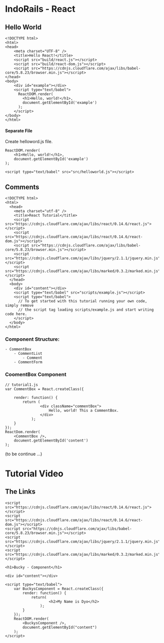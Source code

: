 # IndoRails - React

## Hello World

    <!DOCTYPE html>
    <html>
    <head>
	    <meta charset="UTF-8" />
	    <title>Hello React!</title>
	    <script src="build/react.js"></script>
	    <script src="build/react-dom.js"></script>
	    <script src="https://cdnjs.cloudflare.com/ajax/libs/babel-core/5.8.23/browser.min.js"></script>
    </head>
    <body>
	    <div id="example"></div>
	    <script type="text/babel">
	      ReactDOM.render(
	        <h1>Hello, world!</h1>,
	        document.getElementById('example')
	      );
	    </script>
    </body>
    </html>

#### Separate File

Create helloword.js file.

    ReactDOM.render(
    	<h1>Hello, world!</h1>,
    	document.getElementById('example')
    ); 

    <script type="text/babel" src="src/helloworld.js"></script>

## Comments

	<!DOCTYPE html>
	<html>
	  <head>
	    <meta charset="utf-8" />
	    <title>React Tutorial</title>
	    <script src="https://cdnjs.cloudflare.com/ajax/libs/react/0.14.6/react.js"></script>
	    <script src="https://cdnjs.cloudflare.com/ajax/libs/react/0.14.6/react-dom.js"></script>
	    <script src="https://cdnjs.cloudflare.com/ajax/libs/babel-core/5.8.23/browser.min.js"></script>
	    <script src="https://cdnjs.cloudflare.com/ajax/libs/jquery/2.1.1/jquery.min.js"></script>
	    <script src="https://cdnjs.cloudflare.com/ajax/libs/marked/0.3.2/marked.min.js"></script>
	  </head>
	  <body>
	    <div id="content"></div>
	    <script type="text/babel" src="scripts/example.js"></script>
	    <script type="text/babel">
	      // To get started with this tutorial running your own code, simply remove
	      // the script tag loading scripts/example.js and start writing code here.
	    </script>
	  </body>
	</html>

### Component Structure:

	- CommentBox
  		- CommentList
    		- Comment
  		- CommentForm

### CoomentBox Component

	// tutorial1.js
	var CommentBox = React.createClass({

		render: function() {
			return (
					<div className="commentBox">
						Hello, world! This a CommentBox.
					</div>	
				);
		}	
	}); 
	ReactDom.render(
		<CommentBox />,
		document.getElementById('content')
	);

(to be continue ...)

# Tutorial Video	

## The Links
	<script src="https://cdnjs.cloudflare.com/ajax/libs/react/0.14.6/react.js"></script>
    <script src="https://cdnjs.cloudflare.com/ajax/libs/react/0.14.6/react-dom.js"></script>
    <script src="https://cdnjs.cloudflare.com/ajax/libs/babel-core/5.8.23/browser.min.js"></script>
    <script src="https://cdnjs.cloudflare.com/ajax/libs/jquery/2.1.1/jquery.min.js"></script>
    <script src="https://cdnjs.cloudflare.com/ajax/libs/marked/0.3.2/marked.min.js"></script>

	<h1>Bucky - Component</h1>

	<div id="content"></div>

	<script type="text/babel">
		var BuckysComponent = React.createClass({
			render: function() {
				return(
						<h2>My Name is Dyo</h2>
					);
			}
		});
		ReactDOM.render(
			<BuckysComponent />,
			document.getElementById("content")
		);
	</script>



